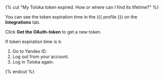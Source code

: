 {% cut "My Toloka token expired. How or where can I find its lifetime?" %}

You can see the token expiration time in the ({{ profile }}) on the **Integrations** tab.

Click **Get the OAuth-token** to get a new token.

If token expiration time is `0`:

1. Go to Yandex ID.
2. Log out from your account.
3. Log in Toloka again.  

{% endcut %}